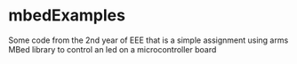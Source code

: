 # mbedExamples
Some code from the 2nd year of EEE that is a simple assignment using arms MBed library to control an led on a microcontroller board
